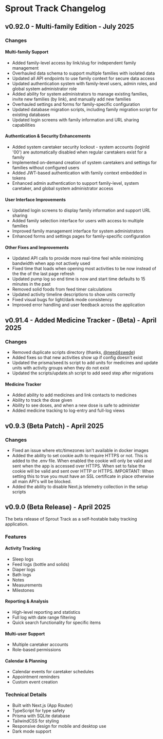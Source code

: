 # Sprout Track Changelog

## v0.92.0 - Multi-family Edition - July 2025

### Changes

#### Multi-family Support
- Added family-level access by link/slug for independent family management
- Overhauled data schema to support multiple families with isolated data
- Updated all API endpoints to use family context for secure data access
- Updated authentication system with family-level users, admin roles, and global system administrator role
- Added ability for system administrators to manage existing families, invite new families (by link), and manually add new families
- Overhauled settings and forms for family-specific configuration
- Updated database migration scripts, including family migration script for existing databases
- Updated login screens with family information and URL sharing capabilities

#### Authentication & Security Enhancements
- Added system caretaker security lockout - system accounts (loginId '00') are automatically disabled when regular caretakers exist for a family
- Implemented on-demand creation of system caretakers and settings for families without configured users
- Added JWT-based authentication with family context embedded in tokens
- Enhanced admin authentication to support family-level, system caretaker, and global system administrator access

#### User Interface Improvements
- Updated login screens to display family information and support URL sharing
- Added family selection interface for users with access to multiple families
- Improved family management interface for system administrators
- Enhanced forms and settings pages for family-specific configuration

#### Other Fixes and Improvements
- Updated API calls to provide more real-time feel while minimizing bandwidth when app not actively used
- Fixed time that loads when opening most activities to be now instead of the the of the last page refresh
- Updated pump log so end time is now and start time defaults to 15 minutes in the past
- Removed solid foods from feed timer calculations
- Updated activity timeline descriptions to show units correctly
- Fixed visual bugs for light/dark mode consistency
- Improved error handling and user feedback across the application

## v0.91.4 - Added Medicine Tracker - (Beta) - April 2025

### Changes

  - Removed duplicate scripts directory (thanks, [@need4swede](https://github.com/need4swede))
  - Added fixes so that new activities show up if config doesn't exist
  - Updated the prisma/seed.ts script to add units for medicines and update units with activity groups when they do not exist
  - Updated the scripts/update.sh script to add seed step after migrations

  #### Medicine Tracker
  - Added ability to add medicines and link contacts to medicines
  - Ability to track the dose given
  - Ability to see doses, and when a new dose is safe to administer
  - Added medicine tracking to log-entry and full-log views

## v0.9.3 (Beta Patch) - April 2025

### Changes

  - Fixed an issue where etc/timezones isn't available in docker images
  - Added the ability to set cookie auth to require HTTPS or not.  This is added to the .env file.  When enabled the cookie will only be valid and sent when the app is accessed over HTTPS.  When set to false the cookie will be valid and sent over HTTP or HTTPS.  IMPORTANT: When setting this to true you must have an SSL certificate in place otherwise all main API's will be blocked.
  - Added the ability to disable Next.js telemetry collection in the setup scripts
  


## v0.9.0 (Beta Release) - April 2025

The beta release of Sprout Track as a self-hostable baby tracking application.

### Features

#### Activity Tracking
  - Sleep logs
  - Feed logs (bottle and solids)
  - Diaper logs
  - Bath logs
  - Notes
  - Measurements
  - Milestones

#### Reporting & Analysis
  - High-level reporting and statistics
  - Full log with date range filtering
  - Quick search functionality for specific items

#### Multi-user Support
  - Multiple caretaker accounts
  - Role-based permissions

#### Calendar & Planning
  - Calendar events for caretaker schedules
  - Appointment reminders
  - Custom event creation

### Technical Details

- Built with Next.js (App Router)
- TypeScript for type safety
- Prisma with SQLite database
- TailwindCSS for styling
- Responsive design for mobile and desktop use
- Dark mode support
